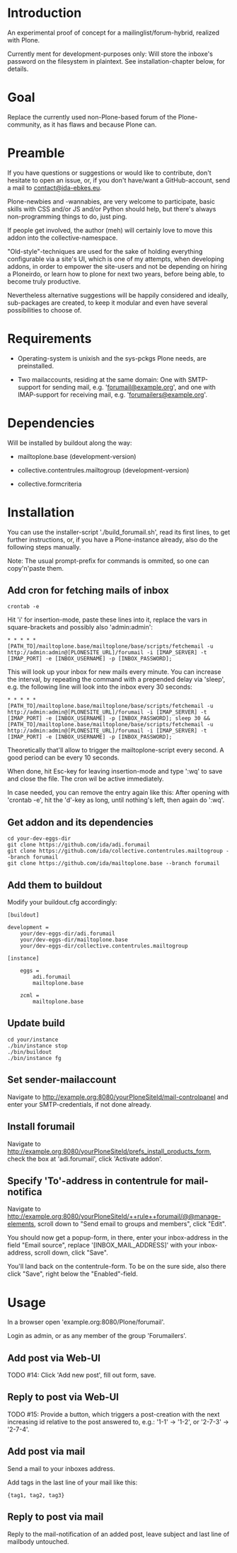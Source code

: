 Introduction
============

An experimental proof of concept for a mailinglist/forum-hybrid, realized with Plone.

Currently ment for development-purposes only: Will store the inboxe's password
on the filesystem in plaintext. See installation-chapter below, for details.


Goal
====

Replace the currently used non-Plone-based forum of the Plone-community,
as it has flaws and because Plone can.


Preamble
========

If you have questions or suggestions or would like to contribute, don't
hesitate to open an issue, or, if you don't have/want a GitHub-account,
send a mail to <contact@ida-ebkes.eu>.

Plone-newbies and -wannabies, are very welcome to participate, basic skills
with CSS and/or JS and/or Python should help, but there's always non-programming
things to do, just ping.

If people get involved, the author (meh) will certainly love to move
this addon into the collective-namespace.

"Old-style"-techniques are used for the sake of holding everything configurable
via a site's UI, which is one of my attempts, when developing addons, in order to
empower the site-users and not be depending on hiring a Ploneirdo, or learn how to
plone for next two years, before being able, to become truly productive.

Nevertheless alternative suggestions will be happily considered and ideally,
sub-packages are created, to keep it modular and even have several possibilities
to choose of.


Requirements
=============

- Operating-system is unixish and the sys-pckgs Plone needs, are preinstalled.

- Two mailaccounts, residing at the same domain:
One with SMTP-support for sending mail, e.g. 'forumail@example.org',
and one with IMAP-support for receiving mail, e.g. 'forumailers@example.org'.


Dependencies
============

Will be installed by buildout along the way:

- mailtoplone.base (development-version)

- collective.contentrules.mailtogroup (development-version)

- collective.formcriteria


Installation
============

You can use the installer-script './build_forumail.sh', read its first lines,
to get further instructions, or, if you have a Plone-instance already, also do
the following steps manually.

Note: The usual prompt-prefix for commands is ommited, so one can copy'n'paste them.


Add cron for fetching mails of inbox
------------------------------------

    crontab -e

Hit 'i' for insertion-mode, paste these lines into it, replace the vars in square-brackets and possibly also 'admin:admin':

    * * * * * [PATH_TO]/mailtoplone.base/mailtoplone/base/scripts/fetchemail -u http://admin:admin@[PLONESITE_URL]/forumail -i [IMAP_SERVER] -t [IMAP_PORT] -e [INBOX_USERNAME] -p [INBOX_PASSWORD];

This will look up your inbox for new mails every minute. You can increase the
interval, by repeating the command with a prepended delay via 'sleep', e.g. the
following line will look into the inbox every 30 seconds:

    * * * * * [PATH_TO]/mailtoplone.base/mailtoplone/base/scripts/fetchemail -u http://admin:admin@[PLONESITE_URL]/forumail -i [IMAP_SERVER] -t [IMAP_PORT] -e [INBOX_USERNAME] -p [INBOX_PASSWORD]; sleep 30 && [PATH_TO]/mailtoplone.base/mailtoplone/base/scripts/fetchemail -u http://admin:admin@[PLONESITE_URL]/forumail -i [IMAP_SERVER] -t [IMAP_PORT] -e [INBOX_USERNAME] -p [INBOX_PASSWORD];


Theoretically that'll allow to trigger the mailtoplone-script every second.
A good period can be every 10 seconds.

When done, hit Esc-key for leaving insertion-mode and type ':wq' to save and
close the file. The cron wil be active immediately.

In case needed, you can remove the entry again like this:
After opening with 'crontab -e', hit the 'd'-key as long,
 until nothing's left, then again do ':wq'.


Get addon and its dependencies
-------------------------------

    cd your-dev-eggs-dir
    git clone https://github.com/ida/adi.forumail
    git clone https://github.com/ida/collective.contentrules.mailtogroup --branch forumail
    git clone https://github.com/ida/mailtoplone.base --branch forumail


Add them to buildout
---------------------

Modify your buildout.cfg accordingly:

    [buildout]
    
    development =
        your/dev-eggs-dir/adi.forumail
        your/dev-eggs-dir/mailtoplone.base
        your/dev-eggs-dir/collective.contentrules.mailtogroup
    
    [instance]
    
        eggs =
            adi.forumail
            mailtoplone.base

        zcml =
            mailtoplone.base


Update build
------------

    cd your/instance
    ./bin/instance stop
    ./bin/buildout
    ./bin/instance fg


Set sender-mailaccount
----------------------

Navigate to http://example.org:8080/yourPloneSiteId/mail-controlpanel and enter your
SMTP-credentials, if not done already.


Install forumail
----------------

Navigate to http://example.org:8080/yourPloneSiteId/prefs_install_products_form,
check the box at 'adi.forumail', click 'Activate addon'.


Specify 'To'-address in contentrule for mail-notifica
-----------------------------------------------------

Navigate to 
http://example.org:8080/yourPloneSiteId/++rule++forumail/@@manage-elements,
scroll down to "Send email to groups and members", click "Edit".

You should now get a popup-form, in there, enter your inbox-address in the 
field "Email source", replace '[INBOX_MAIL_ADDRESS]' with your inbox-address, scroll down, click "Save".

You'll land back on the contentrule-form. To be on the sure side, also there click "Save",
right below the "Enabled"-field.


Usage
=====

In a browser open 'example.org:8080/Plone/forumail'.

Login as admin, or as any member of the group 'Forumailers'.


Add post via Web-UI
-------------------

TODO #14: Click 'Add new post', fill out form, save.


Reply to post via Web-UI
------------------------

TODO #15: Provide a button, which triggers a post-creation with the next increasing id
relative to the post answered to, e.g.: '1-1' -> '1-2', or '2-7-3' -> '2-7-4'.


Add post via mail
-----------------

Send a mail to your inboxes address.

Add tags in the last line of your mail like this:

    {tag1, tag2, tag3}


Reply to post via mail
----------------------

Reply to the mail-notification of an added post, leave subject
and last line of mailbody untouched.

